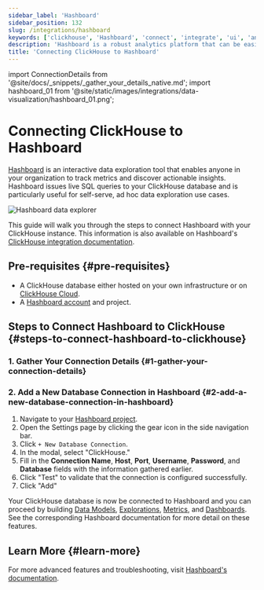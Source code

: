 ```yaml
---
sidebar_label: 'Hashboard'
sidebar_position: 132
slug: /integrations/hashboard
keywords: ['clickhouse', 'Hashboard', 'connect', 'integrate', 'ui', 'analytics']
description: 'Hashboard is a robust analytics platform that can be easily integrated with ClickHouse for real-time data analysis.'
title: 'Connecting ClickHouse to Hashboard'
---
```

import ConnectionDetails from '@site/docs/_snippets/_gather_your_details_native.md';
import hashboard_01 from '@site/static/images/integrations/data-visualization/hashboard_01.png';

# Connecting ClickHouse to Hashboard

[Hashboard](https://hashboard.com) is an interactive data exploration tool that enables anyone in your organization to track metrics and discover actionable insights. Hashboard issues live SQL queries to your ClickHouse database and is particularly useful for self-serve, ad hoc data exploration use cases.  


<img src={hashboard_01} class="image" alt="Hashboard data explorer" />  

<br/>

This guide will walk you through the steps to connect Hashboard with your ClickHouse instance. This information is also available on Hashboard's [ClickHouse integration documentation](https://docs.hashboard.com/docs/database-connections/clickhouse).


## Pre-requisites {#pre-requisites}

- A ClickHouse database either hosted on your own infrastructure or on [ClickHouse Cloud](https://clickhouse.com/).
- A [Hashboard account](https://hashboard.com/getAccess) and project.

## Steps to Connect Hashboard to ClickHouse {#steps-to-connect-hashboard-to-clickhouse}

### 1. Gather Your Connection Details {#1-gather-your-connection-details}

<ConnectionDetails />

### 2. Add a New Database Connection in Hashboard {#2-add-a-new-database-connection-in-hashboard}

1. Navigate to your [Hashboard project](https://hashboard.com/app).
2. Open the Settings page by clicking the gear icon in the side navigation bar.
3. Click `+ New Database Connection`.
4. In the modal, select "ClickHouse."
5. Fill in the **Connection Name**, **Host**, **Port**, **Username**, **Password**, and **Database** fields with the information gathered earlier.
6. Click "Test" to validate that the connection is configured successfully.
7. Click "Add"

Your ClickHouse database is now be connected to Hashboard and you can proceed by building [Data Models](https://docs.hashboard.com/docs/data-modeling/add-data-model), [Explorations](https://docs.hashboard.com/docs/visualizing-data/explorations), [Metrics](https://docs.hashboard.com/docs/metrics), and [Dashboards](https://docs.hashboard.com/docs/dashboards). See the corresponding Hashboard documentation for more detail on these features.

## Learn More {#learn-more}

For more advanced features and troubleshooting, visit [Hashboard's documentation](https://docs.hashboard.com/).
